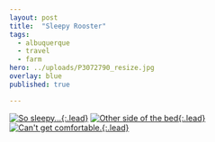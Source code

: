 ```yaml
---
layout: post
title:  "Sleepy Rooster"
tags:
  - albuquerque
  - travel
  - farm
hero: ../uploads/P3072790_resize.jpg
overlay: blue
published: true

---
```


[![So sleepy...](../uploads/P3072790_resize.jpg){:.lead}](../uploads/P3072790.jpg)
[![Other side of the bed](../uploads/P4302842_resize.jpg){:.lead}](../uploads/P4302842.jpg)
[![Can't get comfortable.](../uploads/P4302842-ANIMATION.gif){:.lead}](../uploads/P4302842-ANIMATION.gif)